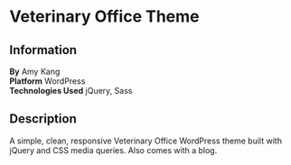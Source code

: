<h1>Veterinary Office Theme</h1>

<h2>Information</h2>

<strong>By</strong> Amy Kang<br>
<strong>Platform</strong> WordPress<br>
<strong>Technologies Used</strong> jQuery, Sass

<h2>Description</h2>

A simple, clean, responsive Veterinary Office WordPress theme built with jQuery and CSS media queries. Also comes with a blog.
